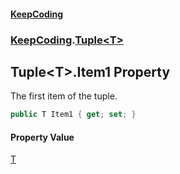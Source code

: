 #### [KeepCoding](index.md 'index')
### [KeepCoding](KeepCoding.md 'KeepCoding').[Tuple&lt;T&gt;](Tuple_T_.md 'KeepCoding.Tuple&lt;T&gt;')
## Tuple&lt;T&gt;.Item1 Property
The first item of the tuple.  
```csharp
public T Item1 { get; set; }
```
#### Property Value
[T](Tuple_T_.md#KeepCoding_Tuple_T__T 'KeepCoding.Tuple&lt;T&gt;.T')
